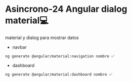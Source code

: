 # Asincrono-24 Angular dialog material💻

material y dialog para mostrar datos 

- navbar
```
ng generate @angular/material:navigation nombre ✅
```

- dashboard
```
ng generate @angular/material:dashboard nombre ✅
```
